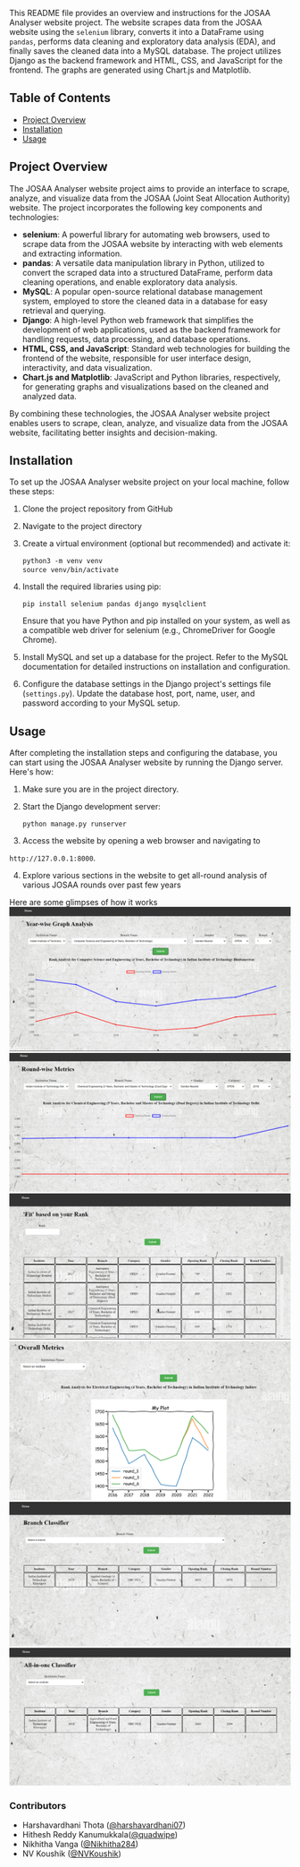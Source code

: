 
This README file provides an overview and instructions for the JOSAA Analyser website project. The website scrapes data from the JOSAA website using the `selenium` library, converts it into a DataFrame using `pandas`, performs data cleaning and exploratory data analysis (EDA), and finally saves the cleaned data into a MySQL database. The project utilizes Django as the backend framework and HTML, CSS, and JavaScript for the frontend. The graphs are generated using Chart.js and Matplotlib.

## Table of Contents
- [Project Overview](#project-overview)
- [Installation](#installation)
- [Usage](#usage)

## Project Overview
The JOSAA Analyser website project aims to provide an interface to scrape, analyze, and visualize data from the JOSAA (Joint Seat Allocation Authority) website. The project incorporates the following key components and technologies:

- **selenium**: A powerful library for automating web browsers, used to scrape data from the JOSAA website by interacting with web elements and extracting information.
- **pandas**: A versatile data manipulation library in Python, utilized to convert the scraped data into a structured DataFrame, perform data cleaning operations, and enable exploratory data analysis.
- **MySQL**: A popular open-source relational database management system, employed to store the cleaned data in a database for easy retrieval and querying.
- **Django**: A high-level Python web framework that simplifies the development of web applications, used as the backend framework for handling requests, data processing, and database operations.
- **HTML, CSS, and JavaScript**: Standard web technologies for building the frontend of the website, responsible for user interface design, interactivity, and data visualization.
- **Chart.js and Matplotlib**: JavaScript and Python libraries, respectively, for generating graphs and visualizations based on the cleaned and analyzed data.

By combining these technologies, the JOSAA Analyser website project enables users to scrape, clean, analyze, and visualize data from the JOSAA website, facilitating better insights and decision-making.

## Installation
To set up the JOSAA Analyser website project on your local machine, follow these steps:

1. Clone the project repository from GitHub

2. Navigate to the project directory

3. Create a virtual environment (optional but recommended) and activate it:

   ```
   python3 -m venv venv
   source venv/bin/activate
   ```

4. Install the required libraries using pip:

   ```
   pip install selenium pandas django mysqlclient
   ```

   Ensure that you have Python and pip installed on your system, as well as a compatible web driver for selenium (e.g., ChromeDriver for Google Chrome).

5. Install MySQL and set up a database for the project. Refer to the MySQL documentation for detailed instructions on installation and configuration.

6. Configure the database settings in the Django project's settings file (`settings.py`). Update the database host, port, name, user, and password according to your MySQL setup.

## Usage
After completing the installation steps and configuring the database, you can start using the JOSAA Analyser website by running the Django server. Here's how:

1. Make sure you are in the project directory.

2. Start the Django development server:

   ```
   python manage.py runserver
   ```

3. Access the website by opening a web browser and navigating to

 `http://127.0.0.1:8000`.

4. Explore various sections in the website to get all-round analysis of various JOSAA rounds over past few years

Here are some glimpses of how it works
![Alt text](image.png) 
![Alt text](image-1.png)
![Alt text](image-2.png)
![Alt text](image-3.png)
![Alt text](image-4.png)
![Alt text](image-5.png)

### Contributors

- Harshavardhani Thota ([@harshavardhani07](https://github.com/harshavardhani07))
- Hithesh Reddy Kanumukkala([@quadwipe](https://github.com/quadwipe))
- Nikhitha Vanga ([@Nikhitha284](https://github.com/Nikhitha284))
- NV Koushik ([@NVKoushik](https://github.com/NVKoushik))
